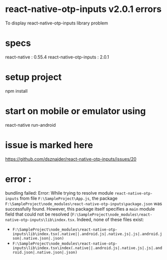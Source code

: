 # react-native-otp-inputs  v2.0.1 errors
To display react-native-otp-inputs  library problem

# specs
react-native : 0.55.4
react-native-otp-inputs : 2.0.1

# setup project
npm install 

# start on mobile or emulator using 
react-native run-android


# issue is marked here 
https://github.com/dsznajder/react-native-otp-inputs/issues/20

# error : 

 bundling failed: Error: While trying to resolve module `react-native-otp-inputs` from file `F:\SampleProject\App.js`, the package `F:\SampleProject\node_modules\react-native-otp-inputs\package.json` was successfully found. However, this package itself specifies a `main` module field that could not be resolved (`F:\SampleProject\node_modules\react-native-otp-inputs\lib\index.tsx`. Indeed, none of these files exist:

  * `F:\SampleProject\node_modules\react-native-otp-inputs\lib\index.tsx(.native||.android.js|.native.js|.js|.android.json|.native.json|.json)`
  * `F:\SampleProject\node_modules\react-native-otp-inputs\lib\index.tsx\index(.native||.android.js|.native.js|.js|.android.json|.native.json|.json)`


 
